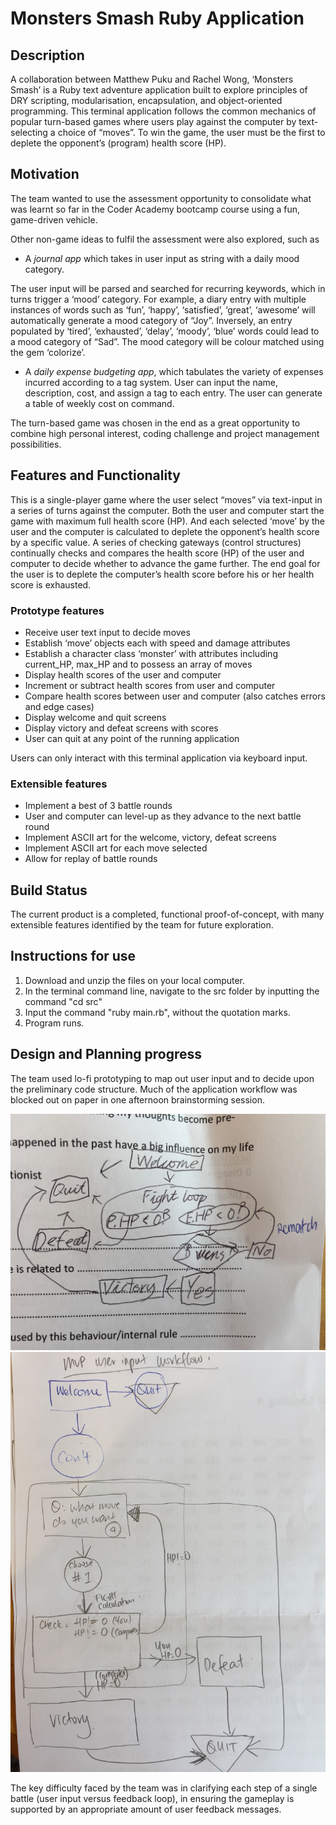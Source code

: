 # Monsters Smash Ruby Application

## Description
A collaboration between Matthew Puku and Rachel Wong, ‘Monsters Smash’ is a Ruby text adventure application built to explore principles of DRY scripting, modularisation, encapsulation, and object-oriented programming. This terminal application follows the common mechanics of popular turn-based games where users play against the computer by text-selecting a choice of “moves”. To win the game, the user must be the first to deplete the opponent’s (program) health score (HP). 

## Motivation
The team wanted to use the assessment opportunity to consolidate what was learnt so far in the Coder Academy bootcamp course using a fun, game-driven vehicle. 

Other non-game ideas to fulfil the assessment were also explored, such as

- A *journal app* which takes in user input as string with a daily mood category.

The user input will be parsed and searched for recurring keywords, which in turns trigger a ‘mood’ category. For example, a diary entry with multiple instances of words such as ‘fun’, ‘happy’, ‘satisfied’, ‘great’, ‘awesome’ will automatically generate a mood category of “Joy”. Inversely, an entry populated by ‘tired’, ‘exhausted’, ‘delay’, ‘moody’, ‘blue’ words could lead to a mood category of “Sad”. The mood category will be colour matched using the gem ‘colorize’.

- A *daily expense budgeting app*, which tabulates the variety of expenses incurred according to a tag system. User can input the name, description, cost, and assign a tag to each entry. The user can generate a table of weekly cost on command.

The turn-based game was chosen in the end as a great opportunity to combine high personal interest, coding challenge and project management possibilities. 

## Features and Functionality
This is a single-player game where the user select “moves” via text-input in a series of turns against the computer. Both the user and computer start the game with maximum full health score (HP). And each selected ‘move’ by the user and the computer is calculated to deplete the opponent’s health score by a specific value. A series of checking gateways (control structures) continually checks and compares the health score (HP) of the user and computer to decide whether to advance the game further. The end goal for the user is to deplete the computer’s health score before his or her health score is exhausted. 

### Prototype features
- Receive user text input to decide moves
- Establish ‘move’ objects each with speed and damage attributes
- Establish a character class ‘monster’ with attributes including current_HP, max_HP and to possess an array of moves 
- Display health scores of the user and computer
- Increment or subtract health scores from user and computer
- Compare health scores between user and computer (also catches errors and edge cases)
- Display welcome and quit screens
- Display victory and defeat screens with scores
- User can quit at any point of the running application

Users can only interact with this terminal application via keyboard input.

### Extensible features
- Implement a best of 3 battle rounds
- User and computer can level-up as they advance to the next battle round
- Implement ASCII art for the welcome, victory, defeat screens
- Implement ASCII art for each move selected
- Allow for replay of battle rounds

## Build Status
The current product is a completed, functional proof-of-concept, with many extensible features identified by the team for future exploration. 

## Instructions for use

1. Download and unzip the files on your local computer. 
2. In the terminal command line, navigate to the src folder by inputting the command "cd src"
3. Input the command "ruby main.rb", without the quotation marks. 
4. Program runs. 

## Design and Planning progress

The team used lo-fi prototyping to map out user input and to decide upon the preliminary code structure. Much of the application workflow was blocked out on paper in one afternoon brainstorming session. 

![alt text](https://github.com/matthew-puku/monster-smash/blob/master/images/CodeStructure2.JPG)
![alt text](https://github.com/matthew-puku/monster-smash/blob/master/images/UserInput_flowchart.JPG)

The key difficulty faced by the team was in clarifying each step of a single battle (user input versus feedback loop), in ensuring the gameplay is supported by an appropriate amount of user feedback messages. 
